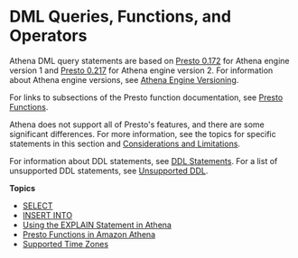 # DML Queries, Functions, and Operators<a name="functions-operators-reference-section"></a>

Athena DML query statements are based on [Presto 0\.172](https://prestodb.io/docs/0.172/index.html) for Athena engine version 1 and [Presto 0\.217](https://prestodb.io/docs/0.217/index.html) for Athena engine version 2\. For information about Athena engine versions, see [Athena Engine Versioning](engine-versions.md)\.

For links to subsections of the Presto function documentation, see [Presto Functions](presto-functions.md)\. 

Athena does not support all of Presto's features, and there are some significant differences\. For more information, see the topics for specific statements in this section and [Considerations and Limitations](other-notable-limitations.md)\.

For information about DDL statements, see [DDL Statements](language-reference.md)\. For a list of unsupported DDL statements, see [Unsupported DDL](unsupported-ddl.md)\.

**Topics**
+ [SELECT](select.md)
+ [INSERT INTO](insert-into.md)
+ [Using the EXPLAIN Statement in Athena](athena-explain-statement.md)
+ [Presto Functions in Amazon Athena](presto-functions.md)
+ [Supported Time Zones](athena-supported-time-zones.md)